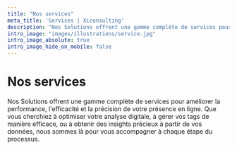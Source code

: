 ```yaml
---
title: "Nos services"
meta_title: 'Services | XLconsulting'
description: "Nos Solutions offrent une gamme complète de services pour améliorer la performance, l'efficacité et la précision de votre présence en ligne. Que vous cherchiez à optimiser votre analyse digitale, à gérer vos tags de manière efficace, ou à obtenir des insights précieux à partir de vos données, nous sommes là pour vous accompagner à chaque étape du processus."
intro_image: "images/illustrations/service.jpg"
intro_image_absolute: true
intro_image_hide_on_mobile: false
---
```


# Nos services

Nos Solutions offrent une gamme complète de services pour améliorer la performance, l'efficacité et la précision de votre présence en ligne. Que vous cherchiez à optimiser votre analyse digitale, à gérer vos tags de manière efficace, ou à obtenir des insights précieux à partir de vos données, nous sommes là pour vous accompagner à chaque étape du processus.